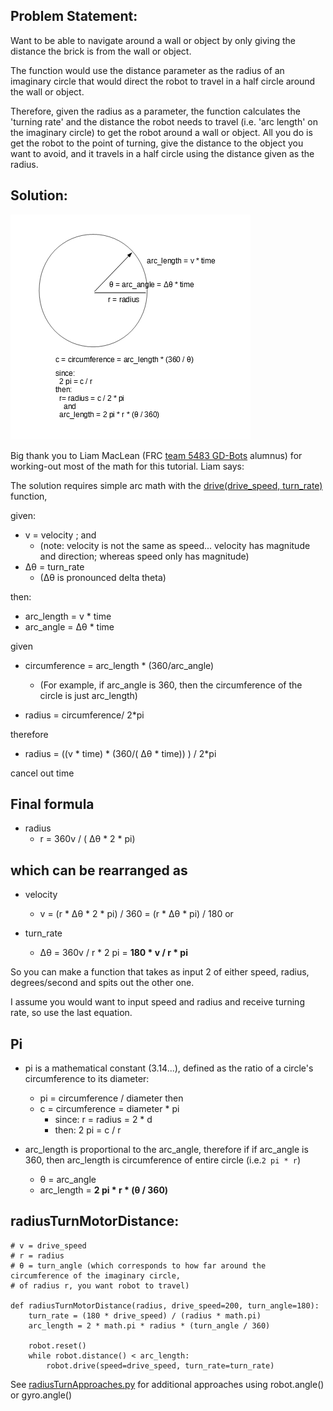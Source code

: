 ## Problem Statement: 

Want to be able to navigate around a wall or object by only giving the distance the brick is from the wall or object.

The function would use the distance parameter as the radius of an imaginary circle that would direct the robot to travel 
in a half circle around the wall or object.

Therefore, given the radius as a parameter, the function calculates the 'turning rate' and the distance the robot
needs to travel (i.e. 'arc length' on the imaginary circle) to get the robot around a wall or object.  All you 
do is get the robot to the point of turning, give the distance to the object you want to avoid, and it travels 
in a half circle using the distance given as the radius.

## Solution:
![image](circleArcMath.jpg)

Big thank you to Liam MacLean (FRC [team 5483 GD-Bots](https://github.com/Team-5483) alumnus) for working-out most of the 
math for this tutorial.  Liam says:

The solution requires simple arc math with the [drive(drive_speed, turn_rate)](https://pybricks.github.io/ev3-micropython/robotics.html#pybricks.robotics.DriveBase.drive) function,

given: 
  * v = velocity ; and 
    * (note: velocity is not the same as speed... velocity has magnitude and direction; whereas speed only has magnitude)
  * Δθ = turn_rate 
    * (Δθ is pronounced delta theta)
  
then:  
  * arc_length = v * time
  * arc_angle = Δθ * time

given
  * circumference = arc_length * (360/arc_angle)  
    * (For example, if arc_angle is 360, then the circumference of the circle is just arc_length)

  * radius = circumference/ 2*pi

therefore
  * radius = ((v * time) * (360/( Δθ * time)) ) / 2*pi

cancel out time

## Final formula
  * radius
    * r = 360v / ( Δθ * 2 * pi)

## which can be rearranged as

  * velocity
    * v = (r *  Δθ * 2 * pi) / 360 = (r *  Δθ * pi) / 180
or

  * turn_rate
    * Δθ = 360v / r * 2 pi = **180 * v / r * pi**

So you can make a function that takes as input 2 of either speed, radius, degrees/second and spits out the other one.

I assume you would want to input speed and radius and receive turning rate, so use the last equation.

## Pi
  *  pi is a mathematical constant (3.14...), defined as the ratio of a circle's circumference to its diameter:
     * pi = circumference / diameter 
     then
     * c = circumference = diameter * pi
       * since: r = radius = 2 * d
       * then:  2 pi = c / r

  * arc_length is proportional to the arc_angle, therefore if if arc_angle is 360, then arc_length is 
    circumference of entire circle (i.e.`2 pi * r`)
    * θ = arc_angle
    * arc_length = **2 pi * r * (θ / 360)**
  
## radiusTurnMotorDistance:

```
# v = drive_speed
# r = radius
# θ = turn_angle (which corresponds to how far around the circumference of the imaginary circle, 
# of radius r, you want robot to travel)

def radiusTurnMotorDistance(radius, drive_speed=200, turn_angle=180):
    turn_rate = (180 * drive_speed) / (radius * math.pi)
    arc_length = 2 * math.pi * radius * (turn_angle / 360)

    robot.reset()      
    while robot.distance() < arc_length:
        robot.drive(speed=drive_speed, turn_rate=turn_rate)
```

See [radiusTurnApproaches.py](/programs/radiusTurnApproaches.py) for additional approaches using robot.angle() or gyro.angle()


